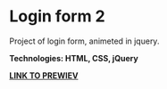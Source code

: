 # Login form 2

Project of login form, animeted in jquery.

**Technologies: HTML, CSS, jQuery**

<a href="https://karminkarmen.github.io/login-form-2/">**LINK TO PREWIEV**</a>
